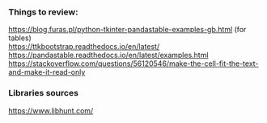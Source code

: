 ### Things to review:
https://blog.furas.pl/python-tkinter-pandastable-examples-gb.html (for tables) <br>
https://ttkbootstrap.readthedocs.io/en/latest/ <br>
https://pandastable.readthedocs.io/en/latest/examples.html
https://stackoverflow.com/questions/56120546/make-the-cell-fit-the-text-and-make-it-read-only
### Libraries sources
https://www.libhunt.com/
